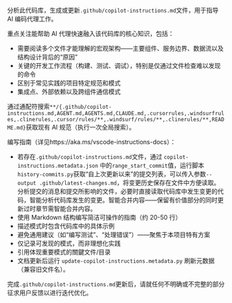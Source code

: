 分析此代码库，生成或更新`.github/copilot-instructions.md`文件，用于指导 AI 编码代理工作。

重点关注能帮助 AI 代理快速融入该代码库的核心知识，包括：

- 需要阅读多个文件才能理解的宏观架构——主要组件、服务边界、数据流以及结构设计背后的“原因”
- 关键的开发工作流程（构建、测试、调试），特别是仅通过文件检查难以发现的命令
- 区别于常见实践的项目特定规范和模式
- 集成点、外部依赖以及跨组件通信模式

通过通配符搜索`**/{.github/copilot-instructions.md,AGENT.md,AGENTS.md,CLAUDE.md,.cursorrules,.windsurfrules,.clinerules,.cursor/rules/**,.windsurf/rules/**,.clinerules/**,README.md}`获取现有 AI 规范（执行一次全局搜索）。

编写指南（详见https://aka.ms/vscode-instructions-docs）：

- 若存在`.github/copilot-instructions.md`文件，通过 `copilot-instructions.metadata.json` 中的`range_start_commit`值，运行脚本`history-commits.py`获取“自上次更新以来”的提交列表，可以传入参数`--output .github/latest-changes.md`，将变更历史保存在文件中方便读取。分析提交的消息和提交所影响的文件，必要时直接读取代码库中发生变更的代码，智能分析代码库发生的变更。智能合并内容——保留有价值部分的同时更新过时章节需智能合并内容。
- 使用 Markdown 结构编写简洁可操作的指南（约 20-50 行）
- 描述模式时包含代码库中的具体示例
- 避免通用建议（如“编写测试”、“处理错误”）——聚焦于本项目特有方案
- 仅记录可发现的模式，而非理想化实践
- 引用体现重要模式的關鍵文件/目录
- 文档更新后运行 `update-copilot-instructions.metadata.py` 刷新元数据（兼容旧文件名）。

完成`.github/copilot-instructions.md`更新后，请就任何不明确或不完整的部分征求用户反馈以进行迭代优化。
